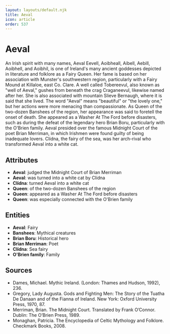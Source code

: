 ```yaml
---
layout: layouts/default.njk
title: Aeval
icon: article
order: 537
---
```

# Aeval

An Irish spirit with many names, Aeval Eevell, Aoibheall, Aibell, Aebill, Aoibhell, and Aoibhil, is one of Ireland's many ancient goddesses depicted in literature and folklore as a Fairy Queen. Her fame is based on her association with Munster's southwestern region, particularly with a Fairy Mound at Killaloe, east Co. Clare. A well called Tobereevul, also known as "well of Aeval," gushes from beneath the crag Craganeevul, likewise named after her. She is also associated with mountain Slieve Bernaugh, where it is said that she lived. The word "Aeval" means "beautiful" or "the lovely one," but her actions were more menacing than compassionate. As Queen of the two-dozen Banshees of the region, her appearance was said to foretell the onset of death. She appeared as a Washer At The Ford before disasters, such as during the defeat of the legendary hero Brian Boru, particularly with the O'Brien family. Aeval presided over the famous Midnight Court of the poet Brian Merriman, in which Irishmen were found guilty of being inadequate lovers. Clídna, the fairy of the sea, was her arch-rival who transformed Aeval into a white cat.

## Attributes

- **Aeval**: judged the Midnight Court of Brian Merriman
- **Aeval**: was turned into a white cat by Clídna
- **Clídna**: turned Aeval into a white cat
- **Queen**: of the two-dozen Banshees of the region
- **Queen**: appeared as a Washer At The Ford before disasters
- **Queen**: was especially connected with the O'Brien family

## Entities

- **Aeval**: Fairy
- **Banshees**: Mythical creatures
- **Brian Boru**: Historical hero
- **Brian Merriman**: Poet
- **Clídna**: Sea fairy
- **O'Brien family**: Family

## Sources

- Dames, Michael. Mythic Ireland. (London: Thames and Hudson, 1992), 236.
- Gregory, Lady Augusta. Gods and Fighting Men: The Story of the Tuatha De Danaan and of the Fianna of Ireland. New York: Oxford University Press, 1970, 87.
- Merriman, Brian. The Midnight Court. Translated by Frank O’Connor. Dublin: The O’Brien Press, 1989.
- Monaghan, Patricia. The Encyclopedia of Celtic Mythology and Folklore. Checkmark Books, 2008.

